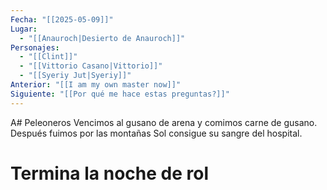 ```yaml
---
Fecha: "[[2025-05-09]]"
Lugar:
  - "[[Anauroch|Desierto de Anauroch]]"
Personajes:
  - "[[Clint]]"
  - "[[Vittorio Casano|Vittorio]]"
  - "[[Syeriy Jut|Syeriy]]"
Anterior: "[[I am my own master now]]"
Siguiente: "[[Por qué me hace estas preguntas?]]"
---
```

A# Peleoneros
Vencimos al gusano de arena y comimos carne de gusano. Después fuimos por las montañas
Sol consigue su sangre del hospital.
# Termina la noche de rol
